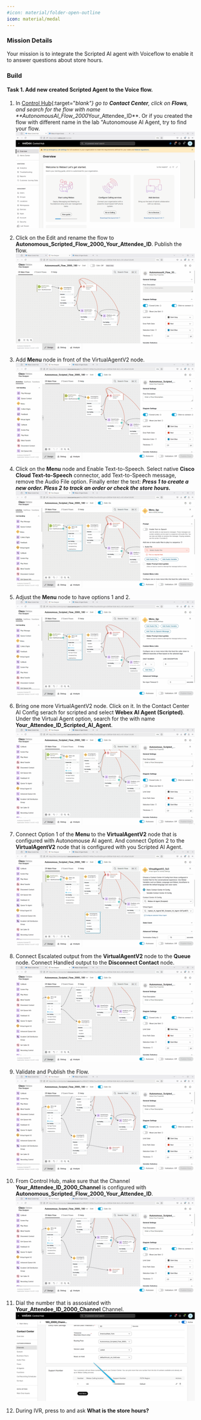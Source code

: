 ```yaml
---
#icon: material/folder-open-outline
icon: material/medal
---
```


### Mission Details

Your mission is to integrate the Scripted AI agent with Voiceflow to enable it to answer questions about store hours.

### Build

#### Task 1. Add new created Scripted Agent to the Voice flow. 

1. In [Control Hub](admin.webex.com){:target="_blank"} go to **Contact Center**, click on **Flows**, and search for the flow with name **<span class="attendee-id-container">AutonomousAI_Flow_2000_<span class="attendee-id-placeholder" data-prefix="AutonomousAI_Flow_2000_">Your_Attendee_ID</span><span class="copy" title="Click to copy!"></span></span>**. Or if you created the flow with different name in the lab "Autonomouse AI Agent, try to find your flow. 
    ![Profiles](../graphics/Lab1_AI_Agent/6.27.gif) 

2. Click on the Edit and rename the flow to **<span class="attendee-id-container">Autonomous_Scripted_Flow_2000_<span class="attendee-id-placeholder" data-prefix="Autonomous_Scripted_Flow_2000_">Your_Attendee_ID</span><span class="copy" title="Click to copy!"></span></span>**. Publish the flow. 
    ![Profiles](../graphics/Lab1_AI_Agent/6.28.gif) 

3. Add **Menu** node in front of the VirtualAgentV2 node. 
    ![Profiles](../graphics/Lab1_AI_Agent/6.29.gif) 

4. Click on the **Menu** node and Enable Text-to-Speech. Select native **Cisco Cloud Text-to-Speech** connector, add Text-to-Speech message, remove the Audio File option. Finally enter the text: ***Press 1 to create a new order. Pless 2 to track an order or check the store hours.***<span class="copy-static" title="Click to copy!" data-copy-text="Press 1 to create a new order. Pless 2 to track an order or check the store hours."><span class="copy"></span></span>
    ![Profiles](../graphics/Lab1_AI_Agent/6.30.gif) 

5. Adjust the **Menu** node to have options 1 and 2. 
    ![Profiles](../graphics/Lab1_AI_Agent/6.31.gif) 

6. Bring one more VirtualAgentV2 node. Click on it. In the Contact Center AI Config serach for scripted and select **Webex AI Agent (Scripted)**. Under the Virtual Agent option, search for the with name **<span class="attendee-id-container"><span class="attendee-id-placeholder" data-suffix="_Scripted_AI_Agent">Your_Attendee_ID</span>_Scripted_AI_Agent<span class="copy" title="Click to copy!"></span></span>**.
    ![Profiles](../graphics/Lab1_AI_Agent/6.32.gif) 

7. Connect Option 1 of the **Menu** to the **VirtualAgentV2** node that is configured with Autonomouse AI agent. And connect Option 2 to the **VirtualAgentV2** node that is configured with you Scripted AI Agent. 
    ![Profiles](../graphics/Lab1_AI_Agent/6.33.gif) 

8. Connect Escalated output from the **VirtualAgentV2** node to the **Queue** node. Connect Handled output to the **Disconnect Contact** node. 
    ![Profiles](../graphics/Lab1_AI_Agent/6.34.gif) 

9. Validate and Publish the Flow. 
    ![Profiles](../graphics/Lab1_AI_Agent/6.35.gif) 

10. From Control Hub, make sure that the Channel **<span class="attendee-id-placeholder">Your_Attendee_ID</span>_2000_Channel** is configured with **<span class="attendee-id-container">Autonomous_Scripted_Flow_2000_<span class="attendee-id-placeholder" data-prefix="Autonomous_Scripted_Flow_2000_">Your_Attendee_ID</span><span class="copy" title="Click to copy!"></span></span>**.
    ![Profiles](../graphics/Lab1_AI_Agent/6.36.gif) 

11. Dial the number that is assosiated with **<span class="attendee-id-placeholder">Your_Attendee_ID</span>_2000_Channel** Channel. 
    ![Profiles](../graphics/Lab1_AI_Agent/6.37.png) 

12. During IVR, press to and ask **What is the store hours?**